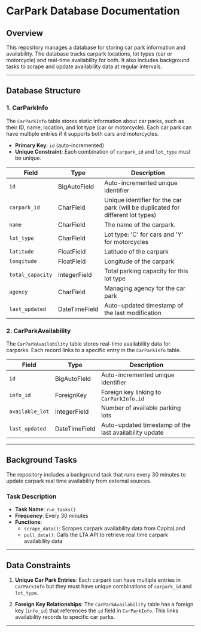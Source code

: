 # CarPark Database Documentation

## Overview
This repository manages a database for storing car park information and availability. The database tracks carpark locations, lot types (car or motorcycle) and real-time availability for both. It also includes background tasks to scrape and update availability data at regular intervals.

---

## Database Structure

### 1. CarParkInfo
The `CarParkInfo` table stores static information about car parks, such as their ID, name, location, and lot type (car or motorcycle). Each car park can have multiple entries if it supports both cars and motorcycles.

- **Primary Key**: `id` (auto-incremented)
- **Unique Constraint**: Each combination of `carpark_id` and `lot_type` must be unique.

| Field         | Type          | Description                                         |
|---------------|---------------|-----------------------------------------------------|
| `id`          | BigAutoField  | Auto-incremented unique identifier                  |
| `carpark_id`  | CharField     | Unique identifier for the car park (will be duplicated for different lot types) |
| `name`        | CharField     | The name of the carpark.                            |
| `lot_type`    | CharField     | Lot type: 'C' for cars and 'Y' for motorcycles      |
| `latitude`    | FloatField    | Latitude of the carpark                             |
| `longitude`   | FloatField    | Longitude of the carpark                            |
| `total_capacity` | IntegerField | Total parking capacity for this lot type            |
| `agency`      | CharField     | Managing agency for the car park                   |
| `last_updated` | DateTimeField | Auto-updated timestamp of the last modification    |

### 2. CarParkAvailability
The `CarParkAvailability` table stores real-time availability data for carparks. Each record links to a specific entry in the `CarParkInfo` table.

| Field           | Type          | Description                                         |
|-----------------|---------------|-----------------------------------------------------|
| `id`            | BigAutoField  | Auto-incremented unique identifier                  |
| `info_id`       | ForeignKey    | Foreign key linking to `CarParkInfo.id`             |
| `available_lot` | IntegerField  | Number of available parking lots                    |
| `last_updated`  | DateTimeField | Auto-updated timestamp of the last availability update  |

---

## Background Tasks
The repository includes a background task that runs every 30 minutes to update carpark real time availability from external sources.

### Task Description
- **Task Name**: `run_tasks()`
- **Frequency**: Every 30 minutes
- **Functions**:
  - `scrape_data()`: Scrapes carpark availability data from CapitaLand
  - `pull_data()`: Calls the LTA API to retrieve real time carpark availability data

---

## Data Constraints

1. **Unique Car Park Entries**: Each carpark can have multiple entries in `CarParkInfo` but they must have unique combinations of `carpark_id` and `lot_type`.

2. **Foreign Key Relationships**: The `CarParkAvailability` table has a foreign key (`info_id`) that references the `id` field in `CarParkInfo`. This links availability records to specific car parks.

---
